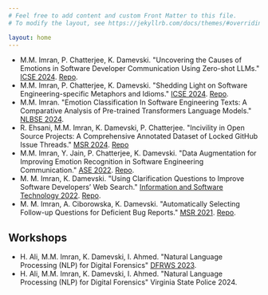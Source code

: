 ```yaml
---
# Feel free to add content and custom Front Matter to this file.
# To modify the layout, see https://jekyllrb.com/docs/themes/#overriding-theme-defaults

layout: home
---
```


- M.M. Imran, P. Chatterjee, K. Damevski. "Uncovering the Causes of Emotions in Software Developer Communication Using Zero-shot LLMs." 
  [ICSE 2024](documents/Emotion_Cause_SE.pdf).
  [Repo](https://github.com/vcu-swim-lab/SE-Emotion-Cause-Replication).
- M.M. Imran, P. Chatterjee, K. Damevski. "Shedding Light on Software Engineering-specific Metaphors and Idioms." 
  [ICSE 2024](documents/Figurative_Language_SE.pdf).
  [Repo](https://github.com/vcu-swim-lab/SE-Figurative-Language).
- M.M. Imran. "Emotion Classification In Software Engineering Texts: A Comparative Analysis of Pre-trained Transformers Language Models." [NLBSE 2024](documents/Emotion_SE_LLM.pdf).
- R. Ehsani, M.M. Imran, K. Damevski, P. Chatterjee. "Incivility in Open Source Projects: A Comprehensive Annotated Dataset of Locked GitHub Issue Threads." 
  [MSR 2024](documents/Emotion_SE_LLM.pdf).
  [Repo](https://github.com/vcu-swim-lab/incivility-dataset)
- M.M. Imran, Y. Jain, P. Chatterjee, K. Damevski. "Data Augmentation for Improving Emotion Recognition in Software Engineering Communication." 
  [ASE 2022](documents/Emotion_SE_Data_Augmentation.pdf).
  [Repo](https://github.com/vcu-swim-lab/SE-Emotion-Study).
- M. M. Imran, K. Damevski. "Using Clarification Questions to Improve Software Developers’ Web Search." 
  [Information and Software Technology 2022](documents/Web_CQ.pdf).
  [Repo](https://github.com/vcu-swim-lab/Query-Expansion-Questions).
- M. M. Imran, A. Ciborowska, K. Damevski. "Automatically Selecting Follow-up Questions for Deficient Bug Reports."
  [MSR 2021](documents/BugAutoQ.pdf).
  [Repo](https://github.com/vcu-swim-lab/BugAutoQ).

## Workshops
- H. Ali, M.M. Imran, K. Damevski, I. Ahmed. "Natural Language Processing (NLP) for Digital Forensics" [DFRWS 2023](documents/NLP_DF.pdf).
- H. Ali, M.M. Imran, K. Damevski, I. Ahmed. "Natural Language Processing (NLP) for Digital Forensics" Virginia State Police 2024.

